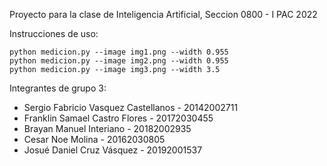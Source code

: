 Proyecto para la clase de Inteligencia Artificial, Seccion 0800 - I PAC 2022

Instrucciones de uso:
```
python medicion.py --image img1.png --width 0.955
python medicion.py --image img2.png --width 0.955
python medicion.py --image img3.png --width 3.5
```

Integrantes de grupo 3:
* Sergio Fabricio Vasquez Castellanos - 20142002711
* Franklin Samael Castro Flores       - 20172030455
* Brayan Manuel Interiano 				    - 20182002935
* Cesar Noe Molina					          - 20162030805
* Josué Daniel Cruz Vásquez           - 20192001537
